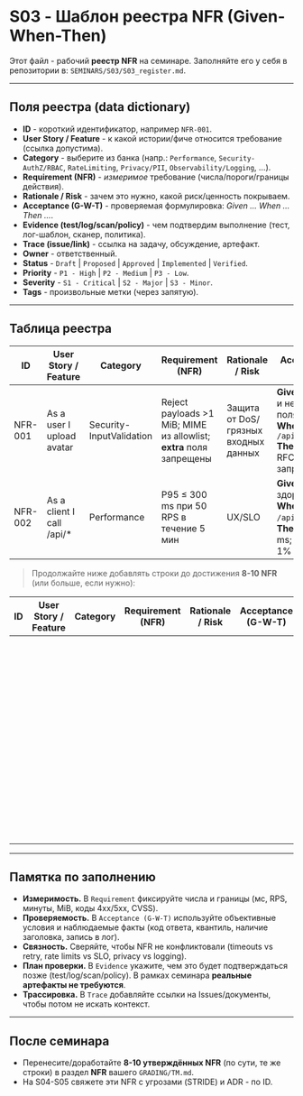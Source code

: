 # S03 - Шаблон реестра NFR (Given-When-Then)

Этот файл - рабочий **реестр NFR** на семинаре.
Заполняйте его у себя в репозитории в: `SEMINARS/S03/S03_register.md`.

---

## Поля реестра (data dictionary)

* **ID** - короткий идентификатор, например `NFR-001`.
* **User Story / Feature** - к какой истории/фиче относится требование (ссылка допустима).
* **Category** - выберите из банка (напр.: `Performance`, `Security-AuthZ/RBAC`, `RateLimiting`, `Privacy/PII`, `Observability/Logging`, …).
* **Requirement (NFR)** - *измеримое* требование (числа/пороги/границы действия).
* **Rationale / Risk** - зачем это нужно, какой риск/ценность покрываем.
* **Acceptance (G-W-T)** - проверяемая формулировка: *Given … When … Then …*.
* **Evidence (test/log/scan/policy)** - чем подтвердим выполнение (тест, лог-шаблон, сканер, политика).
* **Trace (issue/link)** - ссылка на задачу, обсуждение, артефакт.
* **Owner** - ответственный.
* **Status** - `Draft` | `Proposed` | `Approved` | `Implemented` | `Verified`.
* **Priority** - `P1 - High` | `P2 - Medium` | `P3 - Low`.
* **Severity** - `S1 - Critical` | `S2 - Major` | `S3 - Minor`.
* **Tags** - произвольные метки (через запятую).

---

## Таблица реестра

| ID      | User Story / Feature      | Category                 | Requirement (NFR)                                                   | Rationale / Risk                     | Acceptance (G-W-T)                                                                                                    | Evidence (test/log/scan/policy)               | Trace (issue/link) | Owner  | Status   | Priority    | Severity   | Tags              |
| ------- | ------------------------- | ------------------------ | ------------------------------------------------------------------- | ------------------------------------ | --------------------------------------------------------------------------------------------------------------------- | --------------------------------------------- | ------------------ | ------ | -------- | ----------- | ---------- | ----------------- |
| NFR-001 | As a user I upload avatar | Security-InputValidation | Reject payloads >1 MiB; MIME из allowlist; **extra** поля запрещены | Защита от DoS/грязных входных данных | **Given** тело 2 MiB и неизвестные поля<br>**When** POST `/api/files/avatar`<br>**Then** 413 с RFC7807 + запрет extra | test: `e2e-upload-limit`; policy: schema/size | #123               | team-a | Proposed | P2 - Medium | S2 - Major | limits,validation |
| NFR-002 | As a client I call /api/* | Performance              | P95 ≤ 300 ms при 50 RPS в течение 5 мин                             | UX/SLO                               | **Given** сервис здоров<br>**When** 50 RPS на `/api/*` 5 минут<br>**Then** P95 ≤ 300 ms; error rate ≤ 1%              | test: `load-50rps`; log: latency quantiles    | #124               | team-a | Draft    | P1 - High   | S2 - Major | perf,slo          |

> Продолжайте ниже добавлять строки до достижения **8-10 NFR** (или больше, если нужно):

| ID | User Story / Feature | Category | Requirement (NFR) | Rationale / Risk | Acceptance (G-W-T) | Evidence (test/log/scan/policy) | Trace (issue/link) | Owner | Status | Priority    | Severity   | Tags |
| -- | -------------------- | -------- | ----------------- | ---------------- | ------------------ | ------------------------------- | ------------------ | ----- | ------ | ----------- | ---------- | ---- |
|    |                      |          |                   |                  |                    |                                 |                    |       | Draft  | P2 - Medium | S2 - Major |      |
|    |                      |          |                   |                  |                    |                                 |                    |       | Draft  | P2 - Medium | S2 - Major |      |
|    |                      |          |                   |                  |                    |                                 |                    |       | Draft  | P2 - Medium | S2 - Major |      |
|    |                      |          |                   |                  |                    |                                 |                    |       | Draft  | P2 - Medium | S2 - Major |      |
|    |                      |          |                   |                  |                    |                                 |                    |       | Draft  | P2 - Medium | S2 - Major |      |
|    |                      |          |                   |                  |                    |                                 |                    |       | Draft  | P2 - Medium | S2 - Major |      |
|    |                      |          |                   |                  |                    |                                 |                    |       | Draft  | P2 - Medium | S2 - Major |      |
|    |                      |          |                   |                  |                    |                                 |                    |       | Draft  | P2 - Medium | S2 - Major |      |

---

## Памятка по заполнению

* **Измеримость.** В `Requirement` фиксируйте числа и границы (мс, RPS, минуты, MiB, коды 4xx/5xx, CVSS).
* **Проверяемость.** В `Acceptance (G-W-T)` используйте объективные условия и наблюдаемые факты (код ответа, квантиль, наличие заголовка, запись в лог).
* **Связность.** Сверяйте, чтобы NFR не конфликтовали (timeouts vs retry, rate limits vs SLO, privacy vs logging).
* **План проверки.** В `Evidence` укажите, чем это будет подтверждаться позже (test/log/scan/policy). В рамках семинара **реальные артефакты не требуются**.
* **Трассировка.** В `Trace` добавляйте ссылки на Issues/документы, чтобы потом не искать контекст.

---

## После семинара

* Перенесите/доработайте **8-10 утверждённых NFR** (по сути, те же строки) в раздел **NFR** вашего `GRADING/TM.md`.
* На S04-S05 свяжете эти NFR с угрозами (STRIDE) и ADR - по ID.
